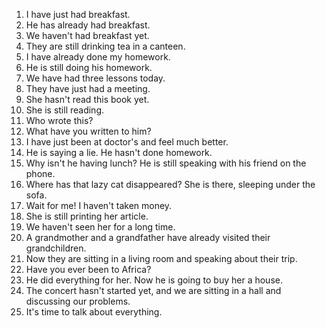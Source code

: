 1. I have just had breakfast.
2. He has already had breakfast.
3. We haven't had breakfast yet.
4. They are still drinking tea in a canteen.
5. I have already done my homework.
6. He is still doing his homework.
7. We have had three lessons today.
8. They have just had a meeting.
9. She hasn't read this book yet.
10. She is still reading.
11. Who wrote this?
12. What have you written to him?
13. I have just been at doctor's and feel much better.
14. He is saying a lie. He hasn't done homework.
15. Why isn't he having lunch? He is still speaking with his friend on the phone.
16. Where has that lazy cat disappeared? She is there, sleeping under the sofa.
17. Wait for me! I haven't taken money.
18. She is still printing her article.
19. We haven't seen her for a long time.
20. A grandmother and a grandfather have already visited their grandchildren.
21. Now they are sitting in a living room and speaking about their trip.
22. Have you ever been to Africa?
23. He did everything for her. Now he is going to buy her a house.
24. The concert hasn't started yet, and we are sitting in a hall and discussing our problems.
25. It's time to talk about everything.